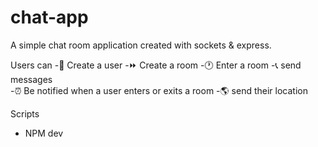 # chat-app

A simple chat room application created with sockets & express.

Users can 
-🚩 Create a user 
-⏩ Create a room 
-🕐 Enter a room 
-📞 send messages  
-⏰ Be notified when a user enters or exits a room 
-🌎 send their location  

Scripts
- NPM dev
